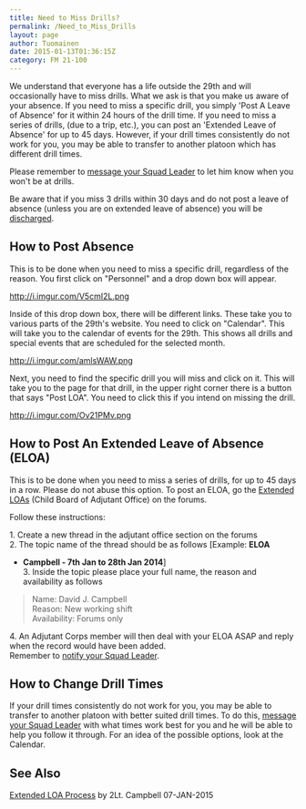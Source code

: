```yaml
---
title: Need to Miss Drills?
permalink: /Need_to_Miss_Drills
layout: page
author: Tuomainen
date: 2015-01-13T01:36:15Z
category: FM 21-100
---
```

We understand that everyone has a life outside the 29th and will
occasionally have to miss drills. What we ask is that you make us aware
of your absence. If you need to miss a specific drill, you simply 'Post
A Leave of Absence' for it within 24 hours of the drill time. If you
need to miss a series of drills, (due to a trip, etc.), you can post an
'Extended Leave of Absence' for up to 45 days. However, if your drill
times consistently do not work for you, you may be able to transfer to
another platoon which has different drill times.

Please remember to [message your Squad
Leader](Contact_Your_Squad_Leader "wikilink") to let him know when you
won't be at drills.

Be aware that if you miss 3 drills within 30 days and do not post a
leave of absence (unless you are on extended leave of absence) you will
be [discharged](Types_of_Discharges "wikilink").

## How to Post Absence

This is to be done when you need to miss a specific drill, regardless of
the reason. You first click on "Personnel" and a drop down box will
appear.

<http://i.imgur.com/V5cmI2L.png>

Inside of this drop down box, there will be different links. These take
you to various parts of the 29th's website. You need to click on
"Calendar". This will take you to the calendar of events for the 29th.
This shows all drills and special events that are scheduled for the
selected month.

<http://i.imgur.com/amlsWAW.png>

Next, you need to find the specific drill you will miss and click on it.
This will take you to the page for that drill, in the upper right corner
there is a button that says "Post LOA". You need to click this if you
intend on missing the drill.

<http://i.imgur.com/Ov21PMv.png>

## How to Post An Extended Leave of Absence (ELOA)

This is to be done when you need to miss a series of drills, for up to
45 days in a row. Please do not abuse this option. To post an ELOA, go
the [Extended LOAs](http://forums.29th.org/categories/extended-loas)
(Child Board of Adjutant Office) on the forums.

Follow these instructions:

1\. Create a new thread in the adjutant office section on the forums  
2\. The topic name of the thread should be as follows \[Example: <b>ELOA
- Campbell - 7th Jan to 28th Jan 2014</b>\]  
3\. Inside the topic please place your full name, the reason and
availability as follows  

> Name: David J. Campbell  
> Reason: New working shift  
> Availability: Forums only

4\. An Adjutant Corps member will then deal with your ELOA ASAP and
reply when the record would have been added.  
Remember to [notify your Squad
Leader](Contact_Your_Squad_Leader "wikilink").

## How to Change Drill Times

If your drill times consistently do not work for you, you may be able to
transfer to another platoon with better suited drill times. To do this,
[message your Squad Leader](Contact_Your_Squad_Leader "wikilink") with
what times work best for you and he will be able to help you follow it
through. For an idea of the possible options, look at the Calendar.

## See Also

[Extended LOA
Process](http://forums.29th.org/discussion/327/extended-loa-process) by
2Lt. Campbell 07-JAN-2015

